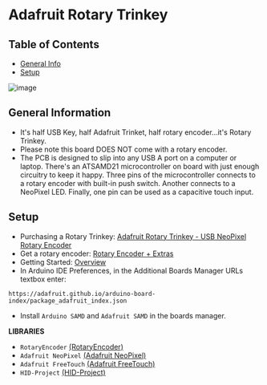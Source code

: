 # Adafruit Rotary Trinkey


## Table of Contents
* [General Info](#general-information)
* [Setup](#setup)


![image](https://user-images.githubusercontent.com/94538153/179838341-eba4838a-379d-4bac-a83f-2ec5c1eabfc5.png)


## General Information
- It's half USB Key, half Adafruit Trinket, half rotary encoder...it's Rotary Trinkey.
- Please note this board DOES NOT come with a rotary encoder.
- The PCB is designed to slip into any USB A port on a computer or laptop. There's an ATSAMD21 microcontroller on board with just enough circuitry to keep it happy. Three pins of the microcontroller connects to a rotary encoder with built-in push switch. Another connects to a NeoPixel LED. Finally, one pin can be used as a capacitive touch input.


## Setup
- Purchasing a Rotary Trinkey: [Adafruit Rotary Trinkey - USB NeoPixel Rotary Encoder](https://www.adafruit.com/product/4964)
- Get a rotary encoder: [Rotary Encoder + Extras](https://www.adafruit.com/product/377)
- Getting Started: [Overview](https://learn.adafruit.com/adafruit-rotary-trinkey/overview)
- In Arduino IDE Preferences, in the Additional Boards Manager URLs textbox enter:

`https://adafruit.github.io/arduino-board-index/package_adafruit_index.json`

- Install `Arduino SAMD` and `Adafruit SAMD` in the boards manager.

**LIBRARIES**
- `RotaryEncoder` [(RotaryEncoder)](https://github.com/mathertel/RotaryEncoder)
- `Adafruit NeoPixel` [(Adafruit NeoPixel)](https://github.com/adafruit/Adafruit_NeoPixel)
- `Adafruit FreeTouch` [(Adafruit FreeTouch)](https://github.com/adafruit/Adafruit_FreeTouch)
- `HID-Project` [(HID-Project)](https://github.com/NicoHood/HID)

